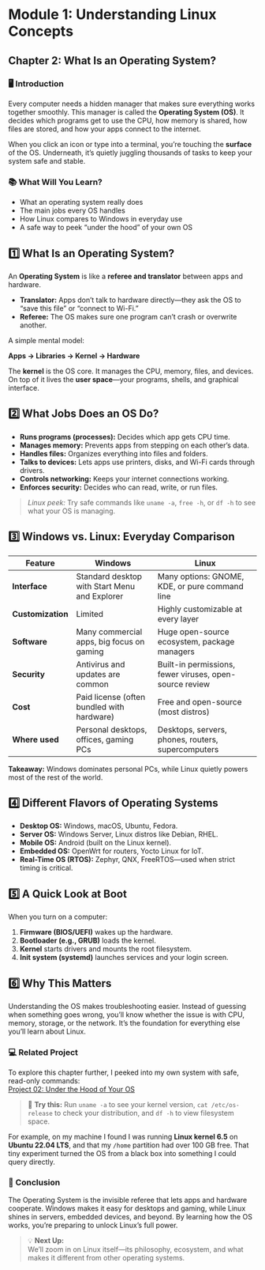 # Module 1: Understanding Linux Concepts

## Chapter 2: What Is an Operating System?

### 🖥️ Introduction

Every computer needs a hidden manager that makes sure everything works together smoothly. This manager is called the **Operating System (OS)**. It decides which programs get to use the CPU, how memory is shared, how files are stored, and how your apps connect to the internet.

When you click an icon or type into a terminal, you’re touching the **surface** of the OS. Underneath, it’s quietly juggling thousands of tasks to keep your system safe and stable.

### 📚 What Will You Learn?

- What an operating system really does  
- The main jobs every OS handles  
- How Linux compares to Windows in everyday use  
- A safe way to peek “under the hood” of your own OS  

## 1️⃣ What Is an Operating System?

An **Operating System** is like a **referee and translator** between apps and hardware.

- **Translator:** Apps don’t talk to hardware directly—they ask the OS to “save this file” or “connect to Wi-Fi.”  
- **Referee:** The OS makes sure one program can’t crash or overwrite another.  

A simple mental model:  

**Apps → Libraries → Kernel → Hardware**  

The **kernel** is the OS core. It manages the CPU, memory, files, and devices. On top of it lives the **user space**—your programs, shells, and graphical interface.  

## 2️⃣ What Jobs Does an OS Do?

- **Runs programs (processes):** Decides which app gets CPU time.  
- **Manages memory:** Prevents apps from stepping on each other’s data.  
- **Handles files:** Organizes everything into files and folders.  
- **Talks to devices:** Lets apps use printers, disks, and Wi-Fi cards through drivers.  
- **Controls networking:** Keeps your internet connections working.  
- **Enforces security:** Decides who can read, write, or run files.  

> *Linux peek:* Try safe commands like `uname -a`, `free -h`, or `df -h` to see what your OS is managing.  

## 3️⃣ Windows vs. Linux: Everyday Comparison

| Feature | Windows | Linux |
|---------|---------|-------|
| **Interface** | Standard desktop with Start Menu and Explorer | Many options: GNOME, KDE, or pure command line |
| **Customization** | Limited | Highly customizable at every layer |
| **Software** | Many commercial apps, big focus on gaming | Huge open-source ecosystem, package managers |
| **Security** | Antivirus and updates are common | Built-in permissions, fewer viruses, open-source review |
| **Cost** | Paid license (often bundled with hardware) | Free and open-source (most distros) |
| **Where used** | Personal desktops, offices, gaming PCs | Desktops, servers, phones, routers, supercomputers |

**Takeaway:** Windows dominates personal PCs, while Linux quietly powers most of the rest of the world.  

## 4️⃣ Different Flavors of Operating Systems

- **Desktop OS:** Windows, macOS, Ubuntu, Fedora.  
- **Server OS:** Windows Server, Linux distros like Debian, RHEL.  
- **Mobile OS:** Android (built on the Linux kernel).  
- **Embedded OS:** OpenWrt for routers, Yocto Linux for IoT.  
- **Real-Time OS (RTOS):** Zephyr, QNX, FreeRTOS—used when strict timing is critical.  

## 5️⃣ A Quick Look at Boot

When you turn on a computer:  

1. **Firmware (BIOS/UEFI)** wakes up the hardware.  
2. **Bootloader (e.g., GRUB)** loads the kernel.  
3. **Kernel** starts drivers and mounts the root filesystem.  
4. **Init system (systemd)** launches services and your login screen.  

## 6️⃣ Why This Matters

Understanding the OS makes troubleshooting easier. Instead of guessing when something goes wrong, you’ll know whether the issue is with CPU, memory, storage, or the network. It’s the foundation for everything else you’ll learn about Linux.  

### 💻 Related Project

To explore this chapter further, I peeked into my own system with safe, read-only commands:  
[Project 02: Under the Hood of Your OS](https://github.com/anup-moitra/foundational-linux-training/blob/main/Projects/02-under-the-hood.md)  

> 🔎 **Try this:** Run `uname -a` to see your kernel version, `cat /etc/os-release` to check your distribution, and `df -h` to view filesystem space.  

For example, on my machine I found I was running **Linux kernel 6.5** on **Ubuntu 22.04 LTS**, and that my `/home` partition had over 100 GB free. That tiny experiment turned the OS from a black box into something I could query directly.  

### 🏁 Conclusion

The Operating System is the invisible referee that lets apps and hardware cooperate. Windows makes it easy for desktops and gaming, while Linux shines in servers, embedded devices, and beyond. By learning how the OS works, you’re preparing to unlock Linux’s full power.  

> 💡 **Next Up:**  
> We’ll zoom in on Linux itself—its philosophy, ecosystem, and what makes it different from other operating systems.  
